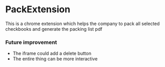 # PackExtension
This is a chrome extension which helps the company to pack all selected checkbooks and generate the packing list pdf

### Future improvement
* The iframe could add a delete button
* The entire thing can be more interactive
